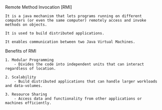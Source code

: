 Remote Method Invocation [RMI]

    It is a java mechanism that lets programs running on different computers (or even the same computer) remotely access and invoke methods on objects.

    It is used to build distributed applications.

    It enables communication between two Java Virtual Machines.

Benefits of RMI

    1. Modular Programming
        - Divides the code into independent units that can interact regardless of location.

    2. Scalability
        - Build distributed applications that can handle larger workloads and data-volumes.
    
    3. Resource Sharing
        - Access data and functionality from other applications or machines efficiently.
